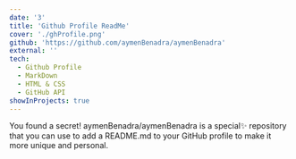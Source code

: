 ```yaml
---
date: '3'
title: 'Github Profile ReadMe'
cover: './ghProfile.png'
github: 'https://github.com/aymenBenadra/aymenBenadra'
external: ''
tech:
  - Github Profile
  - MarkDown
  - HTML & CSS
  - GitHub API
showInProjects: true
---
```


You found a secret! aymenBenadra/aymenBenadra is a special✨ repository that you can use to add a README.md to your GitHub profile to make it more unique and personal.
